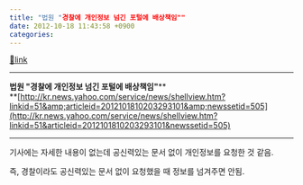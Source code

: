 ```yaml
---
title: "법원 "경찰에 개인정보 넘긴 포털에 배상책임""
date: 2012-10-18 11:43:58 +0900
categories: 
---
```

[🔗link](http://www.mins01.com/mh/tech/read/807)
***


**법원 "경찰에 개인정보 넘긴 포털에 배상책임"****  
**[http://kr.news.yahoo.com/service/news/shellview.htm?linkid=51&amp;articleid=2012101810203293101&amp;newssetid=505](http://kr.news.yahoo.com/service/news/shellview.htm?linkid=51&articleid=2012101810203293101&newssetid=505)  
- - - - - -

기사에는 자세한 내용이 없는데 공신력있는 문서 없이 개인정보를 요청한 것 같음.

즉, 경찰이라도 공신력있는 문서 없이 요청했을 때 정보를 넘겨주면 안됨.

  

